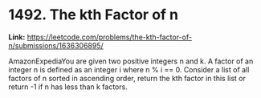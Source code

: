 # 1492. The kth Factor of n

**Link:** https://leetcode.com/problems/the-kth-factor-of-n/submissions/1636306895/

AmazonExpediaYou are given two positive integers n and k. A factor of an integer n is defined as an integer i where n % i == 0. Consider a list of all factors of n sorted in ascending order, return the kth factor in this list or return -1 if n has less than k factors.

